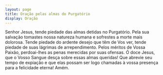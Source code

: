 ```yaml
---
layout: page
title: Oração pelas almas do Purgatório
display: Oração
---
```



Senhor Jesus, tende piedade das almas detidas no Purgatório. Pela sua salvação tomastes nossa natureza humana e sofrestes a morte mais dolorosa. Tende piedade do ardente desejo que têm de Vos ver, tende piedade de suas lágrimas de arrependimento. Pelos méritos de Vossa Paixão, perdoai-lhes as penas merecidas por suas ofensas. Ó doce Jesus, que o Vosso Sangue desça sobre essas almas queridas! Que abrevie seu tempo de expiação e que elas possam ser logo chamadas à vossa presença para a felicidade eterna! Amém.

